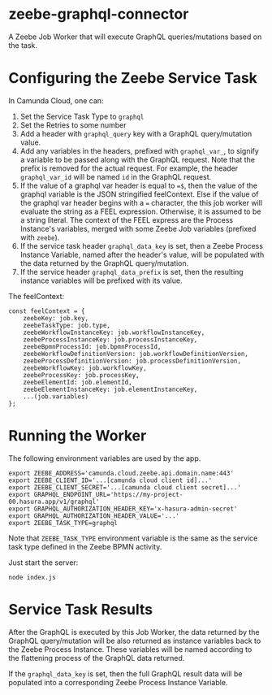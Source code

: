 # zeebe-graphql-connector

A Zeebe Job Worker that will execute GraphQL queries/mutations based on the
task.

# Configuring the Zeebe Service Task

In Camunda Cloud, one can:

1. Set the Service Task Type to `graphql`
2. Set the Retries to some number
3. Add a header with `graphql_query` key with a GraphQL query/mutation value.
4. Add any variables in the headers, prefixed with `graphql_var_`, to signify
  a variable to be passed along with the GraphQL request. Note that the
  prefix is removed for the actual request. For example, the header
  `graphql_var_id` will be named `id` in the GraphQL request.
5. If the value of a graphql var header is equal to `=$`, then the value
  of the graphql variable is the JSON stringified feelContext.
  Else if the value of the graphql var header begins with a `=` character,
  the this job worker will evaluate the string as a FEEL expression.
  Otherwise, it is assumed to be a string literal.
  The context of the FEEL express are the Process Instance's variables,
  merged with some Zeebe Job variables (prefixed with `zeebe`).
6. If the service task header `graphql_data_key` is set, then a
  Zeebe Process Instance Variable, named after the header's value,
  will be populated with the data returned by the GraphQL query/mutation.
7. If the service header `graphql_data_prefix` is set, then the
  resulting instance variables will be prefixed with its value.

The feelContext:

```
const feelContext = {
    zeebeKey: job.key,
    zeebeTaskType: job.type,
    zeebeWorkflowInstanceKey: job.workflowInstanceKey,
    zeebeProcessInstanceKey: job.processInstanceKey,
    zeebeBpmnProcessId: job.bpmnProcessId,
    zeebeWorkflowDefinitionVersion: job.workflowDefinitionVersion,
    zeebeProcessDefinitionVersion: job.processDefinitionVersion,
    zeebeWorkflowKey: job.workflowKey,
    zeebeProcessKey: job.processKey,
    zeebeElementId: job.elementId,
    zeebeElementInstanceKey: job.elementInstanceKey,
    ...(job.variables)
};
```

# Running the Worker

The following environment variables are used by the app.

```
export ZEEBE_ADDRESS='camunda.cloud.zeebe.api.domain.name:443'
export ZEEBE_CLIENT_ID='...[camunda cloud client id]...'
export ZEEBE_CLIENT_SECRET='...[camunda cloud client secret]...'
export GRAPHQL_ENDPOINT_URL='https://my-project-00.hasura.app/v1/graphql'
export GRAPHQL_AUTHORIZATION_HEADER_KEY='x-hasura-admin-secret'
export GRAPHQL_AUTHORIZATION_HEADER_VALUE='...'
export ZEEBE_TASK_TYPE=graphql
```

Note that `ZEEBE_TASK_TYPE` environment variable is the same as the service
task type defined in the Zeebe BPMN activity.

Just start the server:

```
node index.js
```

# Service Task Results

After the GraphQL is executed by this Job Worker, the data returned
by the GraphQL query/mutation will be also returned as instance
variables back to the Zeebe Process Instance. These variables
will be named according to the flattening process of the GraphQL
data returned.

If the `graphql_data_key` is set, then the full GraphQL result data
will be populated into a corresponding Zeebe Process Instance Variable.
